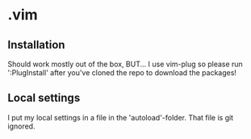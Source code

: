 # .vim

## Installation

Should work mostly out of the box, BUT...
I use vim-plug so please run
':PlugInstall' after you've cloned the repo to download the packages!

## Local settings
I put my local settings in a file in the 'autoload'-folder.
That file is git ignored.
